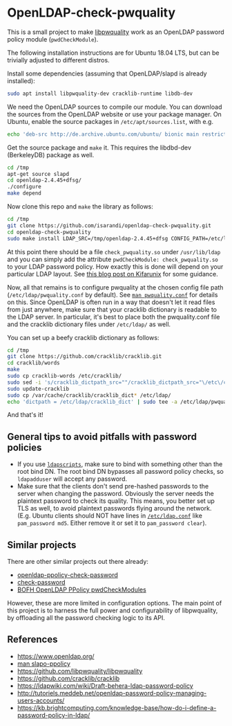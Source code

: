 # OpenLDAP-check-pwquality

This is a small project to make [libpwquality](https://github.com/libpwquality/libpwquality) work as an OpenLDAP password policy module (`pwdCheckModule`).

The following installation instructions are for Ubuntu 18.04 LTS, but can be trivially adjusted to different distros.

Install some dependencies (assuming that OpenLDAP/slapd is already installed):

```bash
sudo apt install libpwquality-dev cracklib-runtime libdb-dev 
```

We need the OpenLDAP sources to compile our module. You can download the sources from the OpenLDAP website or use your package manager. On Ubuntu, enable the source packages in `/etc/apt/sources.list`, with e.g.

```bash
echo 'deb-src http://de.archive.ubuntu.com/ubuntu/ bionic main restricted' | sudo tee -a /etc/apt/sources.list
```

Get the source package and `make` it. This requires the libdbd-dev (BerkeleyDB) package as well.

```bash
cd /tmp
apt-get source slapd
cd openldap-2.4.45+dfsg/
./configure
make depend
```

Now clone this repo and `make` the library as follows:

```bash
cd /tmp
git clone https://github.com/isarandi/openldap-check-pwquality.git
cd openldap-check-pwquality
sudo make install LDAP_SRC=/tmp/openldap-2.4.45+dfsg CONFIG_PATH=/etc/ldap/pwquality.conf LDAP_LIBDIR=/usr/lib/ldap
```

At this point there should be a file `check_pwquality.so` under `/usr/lib/ldap` and you can simply add the attribute `pwdCheckModule: check_pwquality.so` to your LDAP password policy. How exactly this is done will depend on your particular LDAP layout. See [this blog post on Kifarunix](https://kifarunix.com/implement-openldap-password-policies/) for some guidance.

Now, all that remains is to configure pwquality at the chosen config file path (`/etc/ldap/pwquality.conf` by default). See [`man pwquality.conf`](http://manpages.ubuntu.com/manpages/bionic/man5/pwquality.conf.5.html) for details on this. Since OpenLDAP is often run in a way that doesn't let it read files from just anywhere, make sure that your cracklib dictionary is readable to the LDAP server. In particular, it's best to place both the pwquality.conf file and the cracklib dictionary files under `/etc/ldap/` as well.

You can set up a beefy cracklib dictionary as follows:

```bash
cd /tmp
git clone https://github.com/cracklib/cracklib.git
cd cracklib/words
make
sudo cp cracklib-words /etc/cracklib/
sudo sed -i 's/cracklib_dictpath_src=""/cracklib_dictpath_src="\/etc\/cracklib\/cracklib-words"/' /etc/cracklib/cracklib.conf
sudo update-cracklib
sudo cp /var/cache/cracklib/cracklib_dict* /etc/ldap/
echo 'dictpath = /etc/ldap/cracklib_dict' | sudo tee -a /etc/ldap/pwquality.conf
```

And that's it!

## General tips to avoid pitfalls with password policies

- If you use [`ldapscripts`](https://github.com/martymac/ldapscripts), make sure to bind with something other than the root bind DN. The root bind DN bypasses all password policy checks, so `ldapadduser` will accept any password.
- Make sure that the clients don't send pre-hashed passwords to the server when changing the password. Obviously the server needs the plaintext password to check its quality. This means, you better set up TLS as well, to avoid plaintext passwords flying around the network. (E.g. Ubuntu clients should NOT have lines in [`/etc/ldap.conf`](http://manpages.ubuntu.com/manpages/bionic/man5/ldap.conf.5.html) like `pam_password md5`. Either remove it or set it to `pam_password clear`).

## Similar projects

There are other similar projects out there already:

- [openldap-ppolicy-check-password](https://github.com/ltb-project/openldap-ppolicy-check-password)
- [check-password](https://github.com/merces/check-password)
- [BOFH OpenLDAP PPolicy pwdCheckModules](https://github.com/bindle/bofh-pwdCheckModules)

However, these are more limited in configuration options. The main point of this project is to harness the full power and configurability of libpwquality, by offloading all the password checking logic to its API.

## References

- https://www.openldap.org/
- [man slapo-ppolicy](https://www.openldap.org/software/man.cgi?query=slapo-ppolicy)
- https://github.com/libpwquality/libpwquality
- https://github.com/cracklib/cracklib
- https://ldapwiki.com/wiki/Draft-behera-ldap-password-policy
- http://tutoriels.meddeb.net/openldap-password-policy-managing-users-accounts/
- https://kb.brightcomputing.com/knowledge-base/how-do-i-define-a-password-policy-in-ldap/

